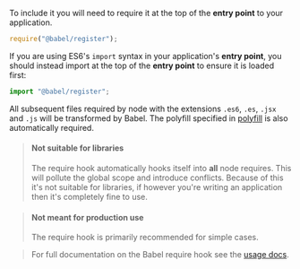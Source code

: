 To include it you will need to require it at the top of the **entry point**
to your application.

```js title="JavaScript"
require("@babel/register");
```

If you are using ES6's `import` syntax in your application's **entry point**, you
should instead import at the top of the **entry point** to ensure it is loaded first:

```js title="JavaScript"
import "@babel/register";
```

All subsequent files required by node with the extensions `.es6`, `.es`, `.jsx` and `.js` will be transformed by Babel. The polyfill specified in [polyfill](/docs/usage/polyfill/) is also automatically required.

<blockquote class="babel-callout babel-callout-warning">
  <h4>Not suitable for libraries</h4>
  <p>
    The require hook automatically hooks itself into <strong>all</strong> node requires. This will pollute the global scope and introduce conflicts. Because of this it's not suitable for libraries, if however you're writing an application then it's completely fine to use.
  </p>
</blockquote>

<blockquote class="babel-callout babel-callout-warning">
  <h4>Not meant for production use</h4>
  <p>
    The require hook is primarily recommended for simple cases.
  </p>
</blockquote>

<blockquote class="babel-callout babel-callout-info">
  <p>
    For full documentation on the Babel require hook see the <a href="/docs/usage/require/">usage docs</a>.
  </p>
</blockquote>

